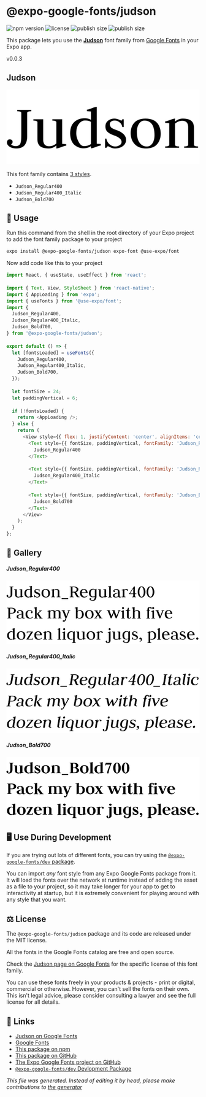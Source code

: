 # @expo-google-fonts/judson

![npm version](https://flat.badgen.net/npm/v/@expo-google-fonts/judson)
![license](https://flat.badgen.net/github/license/expo/google-fonts)
![publish size](https://flat.badgen.net/packagephobia/install/@expo-google-fonts/judson)
![publish size](https://flat.badgen.net/packagephobia/publish/@expo-google-fonts/judson)

This package lets you use the [**Judson**](https://fonts.google.com/specimen/Judson) font family from [Google Fonts](https://fonts.google.com/) in your Expo app.

v0.0.3

## Judson

![Judson](./font-family.png)

This font family contains [3 styles](#gallery).

- `Judson_Regular400`
- `Judson_Regular400_Italic`
- `Judson_Bold700`

## 🔡 Usage

Run this command from the shell in the root directory of your Expo project to add the font family package to your project
```sh
expo install @expo-google-fonts/judson expo-font @use-expo/font
```

Now add code like this to your project
```js
import React, { useState, useEffect } from 'react';

import { Text, View, StyleSheet } from 'react-native';
import { AppLoading } from 'expo';
import { useFonts } from '@use-expo/font';
import {
  Judson_Regular400,
  Judson_Regular400_Italic,
  Judson_Bold700,
} from '@expo-google-fonts/judson';

export default () => {
  let [fontsLoaded] = useFonts({
    Judson_Regular400,
    Judson_Regular400_Italic,
    Judson_Bold700,
  });

  let fontSize = 24;
  let paddingVertical = 6;

  if (!fontsLoaded) {
    return <AppLoading />;
  } else {
    return (
      <View style={{ flex: 1, justifyContent: 'center', alignItems: 'center' }}>
        <Text style={{ fontSize, paddingVertical, fontFamily: 'Judson_Regular400' }}>
          Judson_Regular400
        </Text>

        <Text style={{ fontSize, paddingVertical, fontFamily: 'Judson_Regular400_Italic' }}>
          Judson_Regular400_Italic
        </Text>

        <Text style={{ fontSize, paddingVertical, fontFamily: 'Judson_Bold700' }}>
          Judson_Bold700
        </Text>
      </View>
    );
  }
};

```

## 📖 Gallery

##### Judson_Regular400
![Judson_Regular400](./a0e44f8bee5db23549c40c2bdd46ee689a1d4427410df98883638059880eb73b.ttf.png)

##### Judson_Regular400_Italic
![Judson_Regular400_Italic](./434a445b96fb17f89c47a66f76abe63757bb6c0997d49bc83a86e2b0cca56b58.ttf.png)

##### Judson_Bold700
![Judson_Bold700](./b39af14b252a5cb398202d4738e995ef23ad94afe48fbd78fac58759d298f49e.ttf.png)


## 🖥️ Use During Development

If you are trying out lots of different fonts, you can try using the [`@expo-google-fonts/dev` package](https://github.com/expo/google-fonts/tree/master/font-packages/dev#readme).

You can import *any* font style from any Expo Google Fonts package from it. It will load the fonts
over the network at runtime instead of adding the asset as a file to your project, so it may take longer
for your app to get to interactivity at startup, but it is extremely convenient
for playing around with any style that you want.

## ⚖️ License

The `@expo-google-fonts/judson` package and its code are released under the MIT license.

All the fonts in the Google Fonts catalog are free and open source.

Check the [Judson page on Google Fonts](https://fonts.google.com/specimen/Judson) for the specific license of this font family.

You can use these fonts freely in your products & projects - print or digital, commercial or otherwise. However, you can't sell the fonts on their own. This isn't legal advice, please consider consulting a lawyer and see the full license for all details.

## 🔗 Links

- [Judson on Google Fonts](https://fonts.google.com/specimen/Judson)
- [Google Fonts](https://fonts.google.com/)
- [This package on npm](https://www.npmjs.com/package/@expo-google-fonts/judson)
- [This package on GitHub](https://github.com/expo/google-fonts/tree/master/font-packages/judson)
- [The Expo Google Fonts project on GitHub](https://github.com/expo/google-fonts)
- [`@expo-google-fonts/dev` Devlopment Package](https://github.com/expo/google-fonts/tree/master/font-packages/dev)


*This file was generated. Instead of editing it by head, please make contributions to [the generator](https://github.com/expo/google-fonts/tree/master/packages/generator)*

